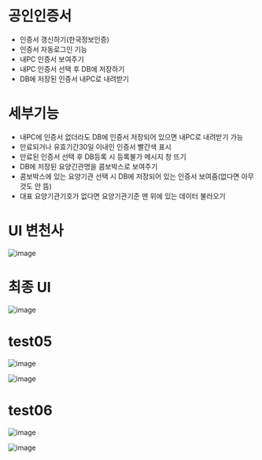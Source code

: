 # 공인인증서
- 인증서 갱신하기(한국정보인증)
- 인증서 자동로그인 기능
- 내PC 인증서 보여주기
- 내PC 인증서 선택 후 DB에 저장하기
- DB에 저장된 인증서 내PC로 내려받기


# 세부기능
- 내PC에 인증서 없더라도 DB에 인증서 저장되어 있으면 내PC로 내려받기 가능
- 만료되거나 유효기간30일 이내인 인증서 빨간색 표시
- 만료된 인증서 선택 후 DB등록 시 등록불가 메시지 창 뜨기
- DB에 저장된 요양긴관명을 콤보박스로 보여주기
- 콤보박스에 있는 요양기관 선택 시 DB에 저장되어 있는 인증서 보여줌(없다면 아무것도 안 뜸)
- 대표 요양기관기호가 없다면 요양기관기준 맨 위에 있는 데이터 불러오기 



# UI 변천사

![image](https://user-images.githubusercontent.com/65011438/170907429-2ed1af42-65b1-44c0-9ec7-88f4c782b2d6.png)




# 최종 UI

![image](https://user-images.githubusercontent.com/65011438/170907715-6975da3f-4b69-46cc-b74b-e42d618be4af.png)


# test05
![image](https://user-images.githubusercontent.com/65011438/172575853-0497da4d-dc4b-4460-9335-7b5dad2a30d6.png)

![image](https://user-images.githubusercontent.com/65011438/173291401-577dad10-0e33-483b-9c01-84820269263d.png)


# test06
![image](https://user-images.githubusercontent.com/65011438/172577084-a876554c-e59a-4c3a-8da9-e2f7383b4ccf.png)

![image](https://user-images.githubusercontent.com/65011438/173291813-009dacf9-56bf-4548-a23c-d7936dd44168.png)


